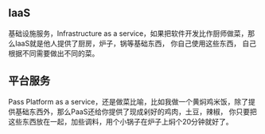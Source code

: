 ## IaaS
基础设施服务，Infrastructure as a service，如果把软件开发比作厨师做菜，那么IaaS就是他人提供了厨房，炉子，锅等基础东西， 你自己使用这些东西，
自己根据不同需要做出不同的菜。

## 平台服务
Pass
Platform as a service，还是做菜比喻，比如我做一个黄焖鸡米饭，除了提供基础东西外，那么PaaS还给你提供了现成剁好的鸡肉，土豆，辣椒， 你只要把这些东西放在一起，加些调料，用个小锅子在炉子上焖个20分钟就好了。